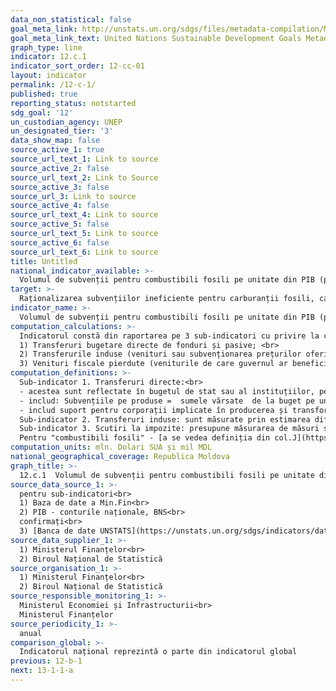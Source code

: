```yaml
---
data_non_statistical: false
goal_meta_link: http://unstats.un.org/sdgs/files/metadata-compilation/Metadata-Goal-12.pdf
goal_meta_link_text: United Nations Sustainable Development Goals Metadata (pdf 782kB)
graph_type: line
indicator: 12.c.1
indicator_sort_order: 12-cc-01
layout: indicator
permalink: /12-c-1/
published: true
reporting_status: notstarted
sdg_goal: '12'
un_custodian_agency: UNEP
un_designated_tier: '3'
data_show_map: false
source_active_1: true
source_url_text_1: Link to source
source_active_2: false
source_url_text_2: Link to Source
source_active_3: false
source_url_3: Link to source
source_active_4: false
source_url_text_4: Link to source
source_active_5: false
source_url_text_5: Link to source
source_active_6: false
source_url_text_6: Link to source
title: Untitled
national_indicator_available: >-
  Volumul de subvenții pentru combustibili fosili pe unitate din PIB (producție și consum) și ca proporție a cheltuielilor totale ale Bugetului Public Național pentru combustibili fosili
target: >-
  Raționalizarea subvențiilor ineficiente pentru carburanții fosili, care încurajează consumul risipitor prin eliminarea distorsiunilor de piață, în conformitate cu circumstanțele naționale, inclusiv prin restructurarea impozitării și eliminării treptate a subvențiilor dăunătoare, acolo unde acestea există, pentru a reflecta impacturile lor asupra mediului, ținând cont de necesitățile și condițiile specifice ale țărilor în curs de dezvoltare și minimizând posibilele impacturi adverse asupra dezvoltării acestora într-un mod care să-i protejeze pe cei săraci și pe cei afectați
indicator_name: >-
  Volumul de subvenții pentru combustibili fosili pe unitate din PIB (producție și consum) și ca proporție a cheltuielilor naționale totale pentru combustibili fosili
computation_calculations: >-
  Indicatorul constă din raportarea pe 3 sub-indicatori cu privire la categoriile de subvenții, raportați la PIB, și anume:<br> 
  1) Transferuri bugetare directe de fonduri și pasive; <br> 
  2) Transferurile induse (venituri sau subvenționarea prețurilor oferite producătorilor sau consumatorilor prin diferite regulamente) <br> 
  3) Venituri fiscale pierdute (veniturile de care guvernul ar beneficia în cazul în care ratele de impozitare ar fi fost mai mari)  - conform metadatelor globale acesta poate fi opțional.
computation_definitions: >-
  Sub-indicator 1. Transferuri directe:<br> 
  - acestea sunt reflectate în bugetul de stat sau al instituțiilor, pe programe sau tipuri de combustibil<br> 
  - includ: Subvențiile pe produse =  sumele vărsate  de la buget pe unitatea de bun sau serviciu produsă sau importată, și Alte subvenții pe producție = sume acordate de buget pentru acoperirea pierderilor.  (Definiție națională conform SCN) <br> 
  - includ suport pentru corporații implicate în producerea și transformarea de energie (raportează în rapoartele lor anuale)<br> 
  Sub-indicator 2. Transferuri induse: sunt măsurate prin estimarea diferenței de preț (price-gap) dintre prețurile producătorului sau consumatorilor și un preț d referință, înmulțind această diferență la volumul produs sau consumat la care s-a aplicat reducerea de preț.<br> 
  Sub-indicator 3. Scutiri la impozite: presupune măsurarea de măsuri speciale introduse/aplicate in codul fiscal pentru a favoriza anumite sectoare ale industriei sau activități industriale (precum investiții în capital de producere). Astfel de măsuri sunt raportate în rapoarte privind cheltuielile din impozite și taxe. Acolo unde aceasta nu se aplică, analiștii elaborează modele de estimare a diferențelor de venituri care ar putut fi acumulate la buget în condiții de bază dar cu aplicarea de impozite/taxe speciale. (=veniturile fiscale pierdute)<br> 
  Pentru "combustibili fosili" - [a se vedea definiția din col.J](https://www.oecd.org/environment/outreach/Moldova%20Energy%20Subsidies%20Report%20FINAL.pdf)
computation_units: mln. Dolari SUA și mil MDL
national_geographical_coverage: Republica Moldova
graph_title: >-
  12.c.1  Volumul de subvenții pentru combustibili fosili pe unitate din PIB (producție și consum) și ca proporție a cheltuielilor totale ale Bugetului Public Național pentru combustibili fosili
source_data_source_1: >-
  pentru sub-indicatori<br> 
  1) Baza de date a Min.Fin<br> 
  2) PIB - conturile naționale, BNS<br> 
  confirmați<br> 
  3) [Banca de date UNSTATS](https://unstats.un.org/sdgs/indicators/database/)
source_data_supplier_1: >-
  1) Ministerul Finanțelor<br> 
  2) Biroul Național de Statistică
source_organisation_1: >-
  1) Ministerul Finanțelor<br> 
  2) Biroul Național de Statistică
source_responsible_monitoring_1: >-
  Ministerul Economiei și Infrastructurii<br> 
  Ministerul Finanțelor
source_periodicity_1: >-
  anual
comparison_global: >-
  Indicatorul național reprezintă o parte din indicatorul global
previous: 12-b-1
next: 13-1-1-a
---
```

